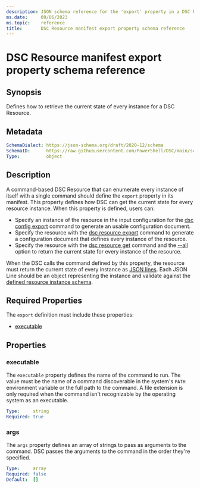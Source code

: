 ```yaml
---
description: JSON schema reference for the 'export' property in a DSC Resource manifest
ms.date:     09/06/2023
ms.topic:    reference
title:       DSC Resource manifest export property schema reference
---
```


# DSC Resource manifest export property schema reference

## Synopsis

Defines how to retrieve the current state of every instance for a DSC Resource.

## Metadata

```yaml
SchemaDialect: https://json-schema.org/draft/2020-12/schema
SchemaID:      https://raw.githubusercontent.com/PowerShell/DSC/main/schemas/2023/08/resource/manifest.export.json
Type:          object
```

## Description

A command-based DSC Resource that can enumerate every instance of itself with a single command
should define the `export` property in its manifest. This property defines how DSC can get the
current state for every resource instance. When this property is defined, users can:

- Specify an instance of the resource in the input configuration for the [dsc config export][01]
  command to generate an usable configuration document.
- Specify the resource with the [dsc resource export][02] command to generate a configuration
  document that defines every instance of the resource.
- Specify the resource with the [dsc resource get][03] command and the [--all][04] option to return
  the current state for every instance of the resource.

When the DSC calls the command defined by this property, the resource must return the current state
of every instance as [JSON lines][05]. Each JSON Line should be an object representing the instance
and validate against the [defined resource instance schema][06].

## Required Properties

The `export` definition must include these properties:

- [executable](#executable)

## Properties

### executable

The `executable` property defines the name of the command to run. The value must be the name of a
command discoverable in the system's `PATH` environment variable or the full path to the command. A
file extension is only required when the command isn't recognizable by the operating system as an
executable.

```yaml
Type:     string
Required: true
```

### args

The `args` property defines an array of strings to pass as arguments to the command. DSC passes the
arguments to the command in the order they're specified.

```yaml
Type:     array
Required: false
Default:  []
```

[01]: ../../../cli/config/export.md
[02]: ../../../cli/resource/export.md
[03]: ../../../cli/resource/get.md
[04]: ../../../cli/resource/get.md#a---all
[05]: https://jsonlines.org/
[06]: schema/property.md
